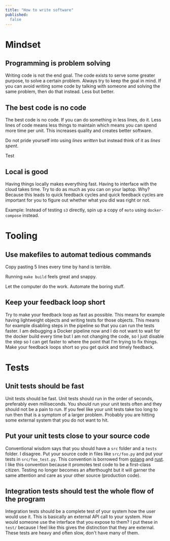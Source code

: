 ```yaml
---
title: "How to write software"
published:
  false
---
```


# Mindset

## Programming is problem solving

Writing code is not the end goal. The code exists to serve some greater purpose, to solve a certain problem. Always try to keep the goal in mind. If you can avoid writing some code by talking with someone and solving the same problem, then do that instead. Less but better.

## The best code is no code

The best code is no code. If you can do something in less lines, do it. Less lines of code means less things to maintain which means you can spend more time per unit. This increases quality and creates better software.

Do not pride yourself into using *lines written* but instead think of it as *lines spent*. 


Test

## Local is good

Having things locally makes everything fast. Having to interface with the cloud takes time. Try to do as much as you can on your laptop. Why? Because this leads to quick feedback cycles and quick feedback cycles are important for you to figure out whether what you did was right or not. 

Example: Instead of testing `s3` directly, spin up a copy of `moto` using `docker-compose` instead.

# Tooling

## Use makefiles to automat tedious commands

Copy pasting 5 lines every time by hand is terrible.

Running `make build` feels great and snappy.

Let the computer do the work. Automate the boring stuff.

## Keep your feedback loop short

Try to make your feedback loop as fast as possible. This means for example having lightweight objects and writing tests for those objects. This means for example disabling steps in the pipeline so that you can run the tests faster. I am debugging a Docker pipeline now and I do not want to wait for the docker build every time but I am not changing the code, so I just disable the step so I can get faster to where the point that I'm trying to fix things. Make your feedback loops short so you get quick and timely feedback.

# Tests

## Unit tests should be fast

Unit tests should be fast. Unit tests should run in the order of seconds, preferably even milliseconds. You should run your unit tests often and they should not be a pain to run. If you feel like your unit tests take too long to run then that is a symptom of a larger problem. Probably you are hitting some external system that you do not want to hit. 

## Put your unit tests close to your source code

Conventional wisdom says that you should have a `src` folder and a `tests` folder. I disagree. Put your source code in files like `src/foo.py` and put your tests in `src/foo_test.py`. This convention is borrowed from [golang]() and [rust](). I like this convention because it promotes test code to be a first-class citizen. Testing no longer becomes an afterthought but it will garner the same attention and care as your other source (production code). 

## Integration tests should test the whole flow of the program

Integration tests should be a complete test of your system how the user would use it. This is basically an external API call to your system. How would someone use the interface that you expose to them? I put these in `test/` because I feel like this gives the distinction that they are external. These tests are heavy and often slow, don't have many of them.